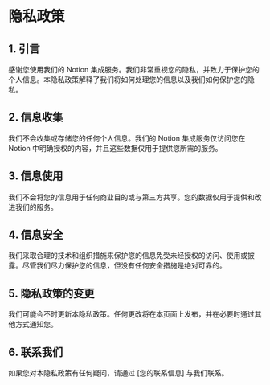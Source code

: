 # 隐私政策

## 1. 引言

感谢您使用我们的 Notion 集成服务。我们非常重视您的隐私，并致力于保护您的个人信息。本隐私政策解释了我们将如何处理您的信息以及我们如何保护您的隐私。

## 2. 信息收集

我们不会收集或存储您的任何个人信息。我们的 Notion 集成服务仅访问您在 Notion 中明确授权的内容，并且这些数据仅用于提供您所需的服务。

## 3. 信息使用

我们不会将您的信息用于任何商业目的或与第三方共享。您的数据仅用于提供和改进我们的服务。

## 4. 信息安全

我们采取合理的技术和组织措施来保护您的信息免受未经授权的访问、使用或披露。尽管我们尽力保护您的信息，但没有任何安全措施是绝对可靠的。

## 5. 隐私政策的变更

我们可能会不时更新本隐私政策。任何更改将在本页面上发布，并在必要时通过其他方式通知您。

## 6. 联系我们

如果您对本隐私政策有任何疑问，请通过 [您的联系信息] 与我们联系。
